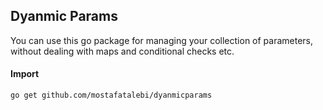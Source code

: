 ## Dyanmic Params
You can use this go package for managing
your collection of parameters, without dealing with maps and conditional checks etc.

#### Import
```shell script
go get github.com/mostafatalebi/dyanmicparams
```